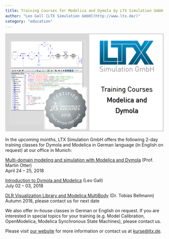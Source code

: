 ```yaml
---
title: Training Courses for Modelica and Dymola by LTX Simulation GmbH
author: "Leo Gall [LTX Simulation GmbH](http://www.ltx.de/)"
category: "education"
---
```


<img src="Training_LTXSimulation.png" width="550" >

In the upcoming months, LTX Simulation GmbH offers the following 2-day training classes for Dymola and Modelica in German language (in English on request) at our office in Munich:


[Multi-domain modeling and simulation with Modelica and Dymola](http://www.ltx.de/download/Kurs_ModelicaDymola_LTXSimulation.pdf) (Prof. Martin Otter)  
April 24 – 25, 2018

[Introduction to Dymola and Modelica](http://www.ltx.de/download/Kurs_EinfuehrungDymolaModelica_LTXSimulation.pdf) (Leo Gall)  
July 02 – 03, 2018

[DLR Visualization Library and Modelica MultiBody](http://www.ltx.de/download/Kurs_VisualizationMultiBody_LTXSimulation.pdf) (Dr. Tobias Bellmann)  
Autumn 2018, please contact us for next date 

We also offer in-house classes in German or English on request.
If you are interested in special topics for your training (e.g. Model Calibration, OpenModelica, Modelica Synchronous State Machines), please contact us.

Please visit [our website](http://kurse.ltx.de) for more information or contact us at [kurse@ltx.de](mailto:kurse@ltx.de). 
